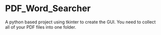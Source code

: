 # PDF_Word_Searcher
A python based project using tkinter to create the GUI.
You need to collect all of your PDF files into one folder.
